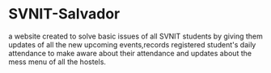 # SVNIT-Salvador
a website created to solve basic issues of all SVNIT students by giving them updates of all the new upcoming events,records registered student's daily attendance to make aware about their attendance and updates about the mess menu of all the hostels. 
